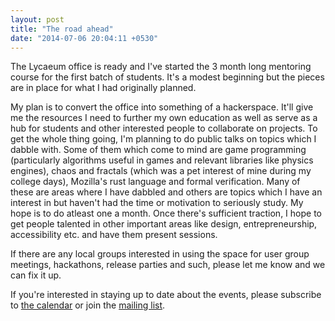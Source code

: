 ```yaml
---
layout: post
title: "The road ahead"
date: "2014-07-06 20:04:11 +0530"
---
```


The Lycaeum office is ready and I've started the 3 month long mentoring course for the first batch of students. It's a modest beginning but the pieces are in place for what I had originally planned.

My plan is to convert the office into something of a hackerspace. It'll give me the resources I need to further my own education as well as serve as a hub for students and other interested people to collaborate on projects. To get the whole thing going, I'm planning to do public talks on topics which I dabble with. Some of them which come to mind are game programming (particularly algorithms useful in games and relevant libraries like physics engines), chaos and fractals (which was a pet interest of mine during my college days), Mozilla's rust language and formal verification. Many of these are areas where I have dabbled and others are topics which I have an interest in but haven't had the time or motivation to seriously study. My hope is to do atleast one a month. Once there's sufficient traction, I hope to get people talented in other important areas like design, entrepreneurship, accessibility etc. and have them present sessions.

If there are any local groups interested in using the space for user group meetings, hackathons, release parties and such, please let me know and we can fix it up.

If you're interested in staying up to date about the events, please subscribe to [the calendar](http://thelycaeum.in/calendar.html) or join the [mailing list](http://thelycaeum.in/resources.html). 
